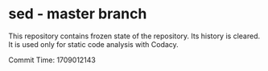 # sed - master branch

This repository contains frozen state of the repository.
Its history is cleared. It is used only for static code
analysis with Codacy.

Commit Time: 1709012143